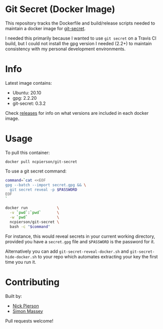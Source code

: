 # Git Secret (Docker Image)

This repository tracks the Dockerfile and build/release scripts needed to
maintain a docker image for [git-secret](http://git-secret.io/).

I needed this primarily because I wanted to use `git secret` on a Travis CI
build, but I could not install the gpg version I needed (2.2+) to maintain
consistency with my personal development environments.

# Info

Latest image contains:

- Ubuntu: 20.10
- gpg: 2.2.20
- git-secret: 0.3.2

Check [releases](https://github.com/ncpierson/git-secret/releases) for info on what versions are included in each docker image.

# Usage

To pull this container:

```
docker pull ncpierson/git-secret
```

To use a git secret command:

```bash
command=`cat <<EOF
gpg --batch --import secret.gpg && \
  git secret reveal -p $PASSWORD
EOF
`

docker run             \
  -v `pwd`:`pwd`       \
  -w `pwd`             \
  ncpierson/git-secret \
  bash -c "$command"
```


For instance, this would reveal secrets in your current working directory,
provided you have a `secret.gpg` file and `$PASSWORD` is the password for it.

Alternatively you can add `git-secret-reveal-docker.sh` and `git-secret-hide-docker.sh` 
to your repo which automates extracting your key the first time you run it. 


# Contributing

Built by:

- [Nick Pierson](https://nick.exposed)
- [Simon Massey](https://github.com/simbo1905)

Pull requests welcome!
